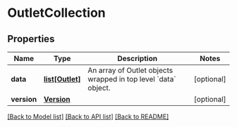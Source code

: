 # OutletCollection

## Properties
Name | Type | Description | Notes
------------ | ------------- | ------------- | -------------
**data** | [**list[Outlet]**](Outlet.md) | An array of Outlet objects  wrapped in top level &#x60;data&#x60; object. | [optional] 
**version** | [**Version**](Version.md) |  | [optional] 

[[Back to Model list]](../README.md#documentation-for-models) [[Back to API list]](../README.md#documentation-for-api-endpoints) [[Back to README]](../README.md)


